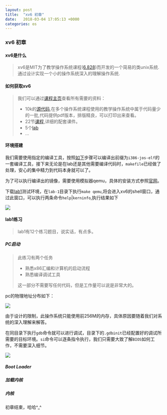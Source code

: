 ```yaml
---
layout: post
title:  "xv6 初章"
date:   2018-03-04 17:05:13 +0000
categories: os
---
```


### xv6 初章

#### xv6是什么

>xv6是MIT为了教学操作系统课程([6.828](http://dspace.mit.edu/handle/1721.1/92292))而开发的一个简易的类unix系统. 通过设计实现一个小的操作系统深入的理解操作系统.

#### 如何获取xv6

>我们可以通过[课程主页](https://ocw.mit.edu/courses/electrical-engineering-and-computer-science/6-828-operating-system-engineering-fall-2012/index.htm)查看所有需要的资料：
>
> * 10k的[源代码](https://ocw.mit.edu/courses/electrical-engineering-and-computer-science/6-828-operating-system-engineering-fall-2012/lecture-notes-and-readings/MIT6_828F12_xv6-sourc-rev7.pdf),在多个操作系统课程使用的教学操作系统中属于代码量少的一批,代码提供pdf版本，排版精良，可以打印出来查看。
> * 22节[课程](https://ocw.mit.edu/courses/electrical-engineering-and-computer-science/6-828-operating-system-engineering-fall-2012/lecture-notes-and-readings/),详细的配套课件。
> * 5个[lab](https://ocw.mit.edu/courses/electrical-engineering-and-computer-science/6-828-operating-system-engineering-fall-2012/labs/)
> * ...

#### 环境搭建

我们需要使用指定的编译工具，按照[如下](https://ocw.mit.edu/courses/electrical-engineering-and-computer-science/6-828-operating-system-engineering-fall-2012/tools/)步骤可以编译出前缀为`i386-jos-elf`的一套编译工具，接下来无论是在lab还是其他需要编译代码时，`makefile`已经做了处理，安心的集中精力到代码本身就可以了。

为了可以执行编译出的镜像，需要使用模拟器qemu，具体的安装方式参照[官网](https://www.qemu.org/download/)。

下载[lab1](https://ocw.mit.edu/courses/electrical-engineering-and-computer-science/6-828-operating-system-engineering-fall-2012/labs/lab1.tar.gz)测试环境，在`lab-1`目录下执行`make qemu`,将会进入xv6的shell窗口，通过此窗口，可以执行两条命令`help`|`kerninfo`,执行结果如下

![](https://cl.ly/1y0O2N3K3I3d)

#### lab1练习

> lab1有12个练习题目，说实话，有点多。

##### PC启动

> 此练习有两个任务
>
>  * 熟悉x86汇编和计算机的启动流程
>  * 熟悉编译调试工具
>
> 这一部分不需要写任何代码，但是工作量可以说是非常大的。

pc的物理地址分布如下：

![](https://cl.ly/2Y383Y471f0d)

由于设计的限制，此操作系统只能使用前256M的内存，具体原因要随着我们对系统的深入理解来解答。

在同目录下执行`gdb`命令就可以进行调试，目录下的`.gdbinit`已经配置好的调试所需要的目标环境。`si`命令可以逐条指令执行，我们只需要大致了解`BIOS`如何工作，不需要深入细节。

![](https://cl.ly/0U0E101G382G)

##### Boot Loader

##### 加载内核

##### 内核

初章结束，哈哈^_^

